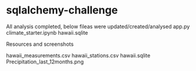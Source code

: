 # sqlalchemy-challenge

All analysis completed,
below fileas were updated/created/analysed
app.py
climate_starter.ipynb
hawaii.sqlite

Resources and screenshots

hawaii_measurements.csv
hawaii_stations.csv
hawaii.sqlite
Precipitation_last_12months.png

